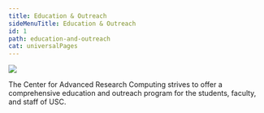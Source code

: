 ```yaml
---
title: Education & Outreach
sideMenuTitle: Education & Outreach
id: 1
path: education-and-outreach
cat: universalPages
---
```


<img src="/images/slider-image-books-small.jpg">

The Center for Advanced Research Computing strives to offer a comprehensive education and outreach program for the students, faculty, and staff of USC.
